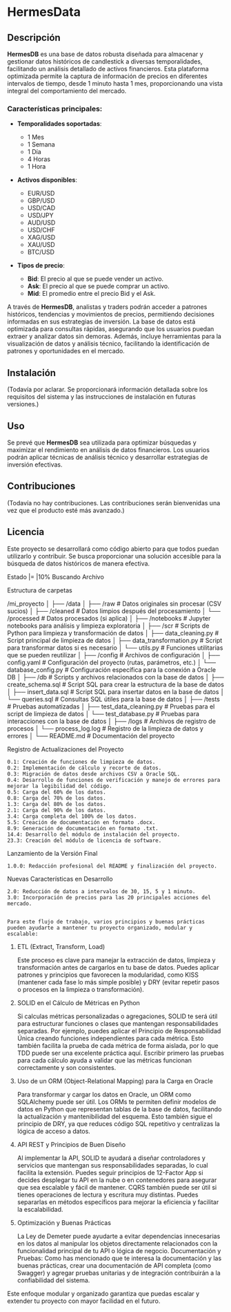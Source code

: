 # HermesData

## Descripción
**HermesDB** es una base de datos robusta diseñada para almacenar y gestionar datos históricos de candlestick a diversas temporalidades, facilitando un análisis detallado de activos financieros. Esta plataforma optimizada permite la captura de información de precios en diferentes intervalos de tiempo, desde 1 minuto hasta 1 mes, proporcionando una vista integral del comportamiento del mercado.

### Características principales:
- **Temporalidades soportadas**: 
  - 1 Mes
  - 1 Semana
  - 1 Día
  - 4 Horas
  - 1 Hora

- **Activos disponibles**: 
  - EUR/USD
  - GBP/USD
  - USD/CAD
  - USD/JPY
  - AUD/USD
  - USD/CHF
  - XAG/USD
  - XAU/USD
  - BTC/USD

- **Tipos de precio**: 
  - **Bid**: El precio al que se puede vender un activo.
  - **Ask**: El precio al que se puede comprar un activo.
  - **Mid**: El promedio entre el precio Bid y el Ask.

A través de **HermesDB**, analistas y traders podrán acceder a patrones históricos, tendencias y movimientos de precios, permitiendo decisiones informadas en sus estrategias de inversión. La base de datos está optimizada para consultas rápidas, asegurando que los usuarios puedan extraer y analizar datos sin demoras. Además, incluye herramientas para la visualización de datos y análisis técnico, facilitando la identificación de patrones y oportunidades en el mercado.

## Instalación
(Todavía por aclarar. Se proporcionará información detallada sobre los requisitos del sistema y las instrucciones de instalación en futuras versiones.)

## Uso
Se prevé que **HermesDB** sea utilizada para optimizar búsquedas y maximizar el rendimiento en análisis de datos financieros. Los usuarios podrán aplicar técnicas de análisis técnico y desarrollar estrategias de inversión efectivas.

## Contribuciones
(Todavía no hay contribuciones. Las contribuciones serán bienvenidas una vez que el producto esté más avanzado.)

## Licencia
Este proyecto se desarrollará como código abierto para que todos puedan utilizarlo y contribuir. Se busca proporcionar una solución accesible para la búsqueda de datos históricos de manera efectiva.

Estado |=                 |10%
Buscando Archivo

Estructura de carpetas

/mi_proyecto
│
├── /data
│   ├── /raw               # Datos originales sin procesar (CSV sucios)
│   ├── /cleaned           # Datos limpios después del procesamiento
│   └── /processed         # Datos procesados (si aplica)
│
├── /notebooks             # Jupyter notebooks para análisis y limpieza exploratoria
│
├── /scr               # Scripts de Python para limpieza y transformación de datos
│   ├── data_cleaning.py   # Script principal de limpieza de datos
│   ├── data_transformation.py  # Script para transformar datos si es necesario
│   └── utils.py           # Funciones utilitarias que se pueden reutilizar
│
├── /config                # Archivos de configuración
│   ├── config.yaml        # Configuración del proyecto (rutas, parámetros, etc.)
│   └── database_config.py  # Configuración específica para la conexión a Oracle DB
│
├── /db                    # Scripts y archivos relacionados con la base de datos
│   ├── create_schema.sql   # Script SQL para crear la estructura de la base de datos
│   ├── insert_data.sql      # Script SQL para insertar datos en la base de datos
│   └── queries.sql          # Consultas SQL útiles para la base de datos
│
├── /tests                  # Pruebas automatizadas
│   ├── test_data_cleaning.py  # Pruebas para el script de limpieza de datos
│   └── test_database.py        # Pruebas para interacciones con la base de datos
│
├── /logs                   # Archivos de registro de procesos
│   └── process_log.log      # Registro de la limpieza de datos y errores
│
└── README.md               # Documentación del proyecto


Registro de Actualizaciones del Proyecto

    0.1: Creación de funciones de limpieza de datos.
    0.2: Implementación de cálculo y recorte de datos.
    0.3: Migración de datos desde archivos CSV a Oracle SQL.
    0.4: Desarrollo de funciones de verificación y manejo de errores para mejorar la legibilidad del código.
    0.5: Carga del 60% de los datos.
    0.8: Carga del 70% de los datos.
    1.3: Carga del 80% de los datos.
    2.1: Carga del 90% de los datos.
    3.4: Carga completa del 100% de los datos.
    5.5: Creación de documentación en formato .docx.
    8.9: Generación de documentación en formato .txt.
    14.4: Desarrollo del módulo de instalación del proyecto.
    23.3: Creación del módulo de licencia de software.

Lanzamiento de la Versión Final

    1.0.0: Redacción profesional del README y finalización del proyecto.

Nuevas Características en Desarrollo

    2.0: Reducción de datos a intervalos de 30, 15, 5 y 1 minuto.
    3.0: Incorporación de precios para las 20 principales acciones del mercado.


    Para este flujo de trabajo, varios principios y buenas prácticas pueden ayudarte a mantener tu proyecto organizado, modular y escalable:
1. ETL (Extract, Transform, Load)

    Este proceso es clave para manejar la extracción de datos, limpieza y transformación antes de cargarlos en tu base de datos. Puedes aplicar patrones y principios que favorecen la modularidad, como KISS (mantener cada fase lo más simple posible) y DRY (evitar repetir pasos o procesos en la limpieza o transformación).

2. SOLID en el Cálculo de Métricas en Python

    Si calculas métricas personalizadas o agregaciones, SOLID te será útil para estructurar funciones o clases que mantengan responsabilidades separadas. Por ejemplo, puedes aplicar el Principio de Responsabilidad Única creando funciones independientes para cada métrica.
    Esto también facilita la prueba de cada métrica de forma aislada, por lo que TDD puede ser una excelente práctica aquí. Escribir primero las pruebas para cada cálculo ayuda a validar que las métricas funcionan correctamente y son consistentes.

3. Uso de un ORM (Object-Relational Mapping) para la Carga en Oracle

    Para transformar y cargar los datos en Oracle, un ORM como SQLAlchemy puede ser útil. Los ORMs te permiten definir modelos de datos en Python que representan tablas de la base de datos, facilitando la actualización y mantenibilidad del esquema. Esto también sigue el principio de DRY, ya que reduces código SQL repetitivo y centralizas la lógica de acceso a datos.

4. API REST y Principios de Buen Diseño

    Al implementar la API, SOLID te ayudará a diseñar controladores y servicios que mantengan sus responsabilidades separadas, lo cual facilita la extensión.
    Puedes seguir principios de 12-Factor App si decides desplegar tu API en la nube o en contenedores para asegurar que sea escalable y fácil de mantener.
    CQRS también puede ser útil si tienes operaciones de lectura y escritura muy distintas. Puedes separarlas en métodos específicos para mejorar la eficiencia y facilitar la escalabilidad.

5. Optimización y Buenas Prácticas

    La Ley de Demeter puede ayudarte a evitar dependencias innecesarias en los datos al manipular los objetos directamente relacionados con la funcionalidad principal de tu API o lógica de negocio.
    Documentación y Pruebas: Como has mencionado que te interesa la documentación y las buenas prácticas, crear una documentación de API completa (como Swagger) y agregar pruebas unitarias y de integración contribuirán a la confiabilidad del sistema.

Este enfoque modular y organizado garantiza que puedas escalar y extender tu proyecto con mayor facilidad en el futuro.
